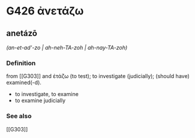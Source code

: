 # G426 ἀνετάζω

## anetázō

_(an-et-ad'-zo | ah-neh-TA-zoh | ah-nay-TA-zoh)_

### Definition

from [[G303]] and ἐτάζω (to test); to investigate (judicially); (should have) examined(-d).

- to investigate, to examine
- to examine judicially

### See also

[[G303]]

